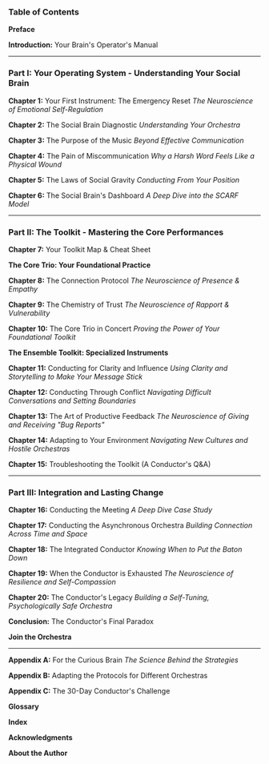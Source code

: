 ### **Table of Contents**

**Preface**

**Introduction:** Your Brain's Operator's Manual

---

### **Part I: Your Operating System - Understanding Your Social Brain**

**Chapter 1:** Your First Instrument: The Emergency Reset
*The Neuroscience of Emotional Self-Regulation*

**Chapter 2:** The Social Brain Diagnostic
*Understanding Your Orchestra*

**Chapter 3:** The Purpose of the Music
*Beyond Effective Communication*

**Chapter 4:** The Pain of Miscommunication
*Why a Harsh Word Feels Like a Physical Wound*

**Chapter 5:** The Laws of Social Gravity
*Conducting From Your Position*

**Chapter 6:** The Social Brain's Dashboard
*A Deep Dive into the SCARF Model*

---

### **Part II: The Toolkit - Mastering the Core Performances**

**Chapter 7:** Your Toolkit Map & Cheat Sheet

**The Core Trio: Your Foundational Practice**

**Chapter 8:** The Connection Protocol
*The Neuroscience of Presence & Empathy*

**Chapter 9:** The Chemistry of Trust
*The Neuroscience of Rapport & Vulnerability*

**Chapter 10:** The Core Trio in Concert
*Proving the Power of Your Foundational Toolkit*

**The Ensemble Toolkit: Specialized Instruments**

**Chapter 11:** Conducting for Clarity and Influence
*Using Clarity and Storytelling to Make Your Message Stick*

**Chapter 12:** Conducting Through Conflict
*Navigating Difficult Conversations and Setting Boundaries*

**Chapter 13:** The Art of Productive Feedback
*The Neuroscience of Giving and Receiving "Bug Reports"*

**Chapter 14:** Adapting to Your Environment
*Navigating New Cultures and Hostile Orchestras*

**Chapter 15:** Troubleshooting the Toolkit (A Conductor's Q&A)

---

### **Part III: Integration and Lasting Change**

**Chapter 16:** Conducting the Meeting
*A Deep Dive Case Study*

**Chapter 17:** Conducting the Asynchronous Orchestra
*Building Connection Across Time and Space*

**Chapter 18:** The Integrated Conductor
*Knowing When to Put the Baton Down*

**Chapter 19:** When the Conductor is Exhausted
*The Neuroscience of Resilience and Self-Compassion*

**Chapter 20:** The Conductor's Legacy
*Building a Self-Tuning, Psychologically Safe Orchestra*

**Conclusion:** The Conductor's Final Paradox

**Join the Orchestra**

---

**Appendix A:** For the Curious Brain
*The Science Behind the Strategies*

**Appendix B:** Adapting the Protocols for Different Orchestras

**Appendix C:** The 30-Day Conductor's Challenge

**Glossary**

**Index**

**Acknowledgments**

**About the Author**
